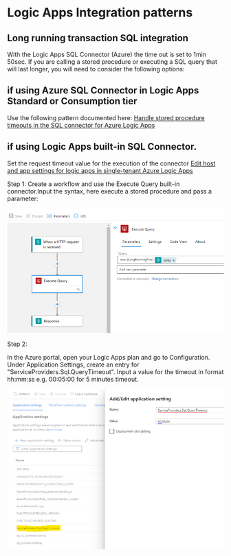# Logic Apps Integration patterns

## Long running transaction SQL integration
With the Logic Apps SQL Connector (Azure) the time out is set to 1min 50sec. If you are calling a stored procedure or executing a SQL query that will last longer, you will need to consider the following options:

## if using Azure SQL Connector in Logic Apps Standard or Consumption tier
Use the following pattern documented here:  [Handle stored procedure timeouts in the SQL connector for Azure Logic Apps](https://docs.microsoft.com/en-us/azure/logic-apps/handle-long-running-stored-procedures-sql-connector)

## if using Logic Apps built-in SQL Connector.

Set the request timeout value for the execution of the connector [Edit host and app settings for logic apps in single-tenant Azure Logic Apps](https://docs.microsoft.com/en-us/azure/logic-apps/edit-app-settings-host-settings?tabs=visual-studio-code#built-in-sql-operations) 

Step 1: 
Create a workflow and use the Execute Query built-in connector.Input the syntax, here execute a stored procedure and pass a parameter:

![image](../../images/sqlconnector.png)

Step 2:

In the Azure portal, open your Logic Apps plan and go to Configuration. Under Application Settings, create an entry for "ServiceProviders.Sql.QueryTimeout". Input a value for the timeout in format hh:mm:ss e.g. 00:05:00 for 5 minutes timeout.

![image](../../images/sqlconnectorconfig.png)
